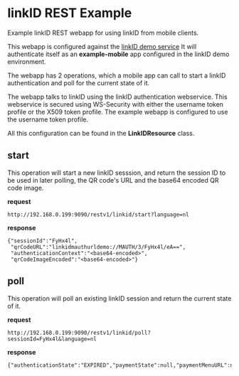 linkID REST Example
===================

Example linkID REST webapp for using linkID from mobile clients.

This webapp is configured against the [linkID demo service](https://demo.linkid.be)
It will authenticate itself as an **example-mobile** app configured in the linkID demo environment.

The webapp has 2 operations, which a mobile app can call to start a linkID authentication and poll for the current state of it.

The webapp talks to linkID using the linkID authentication webservice.
This webservice is secured using WS-Security with either the username token profile or the X509 token profile.
The example webapp is configured to use the username token profile.

All this configuration can be found in the **LinkIDResource** class.

## start

This operation will start a new linkID sesssion, and return the session ID to be used in later polling, the QR code's URL and the base64 encoded QR code image.

**request**

```
http://192.168.0.199:9090/restv1/linkid/start?language=nl
```

**response**

```
{"sessionId":"FyHx4l",
 "qrCodeURL":"linkidmauthurldemo://MAUTH/3/FyHx4l/eA==",
 "authenticationContext":"<base64-encoded>",
 "qrCodeImageEncoded":"<base64-encoded>"}
```

## poll

This operation will poll an existing linkID session and return the current state of it.

**request**

```
http://192.168.0.199:9090/restv1/linkid/poll?sessionId=FyHx4l&language=nl
```

**response**

```
{"authenticationState":"EXPIRED","paymentState":null,"paymentMenuURL":null}
```